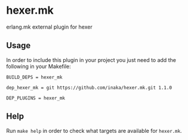 # hexer.mk

erlang.mk external plugin for hexer

## Usage

In order to include this plugin in your project you just need to add the
following in your Makefile:

```make
BUILD_DEPS = hexer_mk

dep_hexer_mk = git https://github.com/inaka/hexer.mk.git 1.1.0

DEP_PLUGINS = hexer_mk
```

## Help

Run `make help` in order to check what targets are available for
`hexer.mk`.
